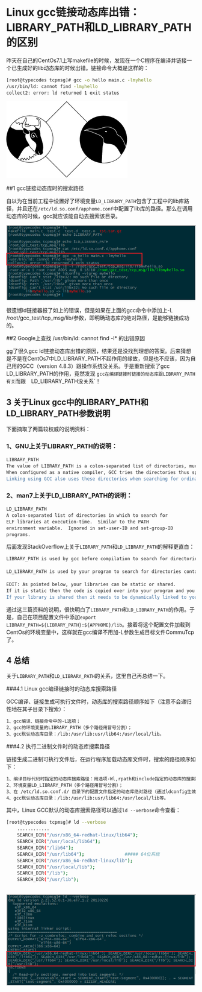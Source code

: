 # Linux gcc链接动态库出错：LIBRARY_PATH和LD_LIBRARY_PATH的区别


昨天在自己的CentOs7.1上写makefile的时候，发现在一个C程序在编译并链接一个已生成好的lib动态库的时候出错。链接命令大概是这样的：


```sh
[root@typecodes tcpmsg]# gcc -o hello main.c -lmyhello
/usr/bin/ld: cannot find -lmyhello
collect2: error: ld returned 1 exit status
```


![](./images/gcc_linux.png)


##1 gcc链接动态库时的搜索路径

自以为在当前工程中设置好了环境变量`LD_LIBRARY_PATH`包含了工程中的lib库路径，并且还在`/etc/ld.so.conf/apphome.conf`中配置了lib库的路径。那么在调用动态库的时候，gcc就应该能自动去搜索该目录。


![](./images/centos7_gcc_cannot_find_library.png)

很遗憾ld链接器报了如上的错误，但是如果在上面的gcc命令中添加上-L /root/gcc_test/tcp_msg/lib/参数，即明确动态库的绝对路径，是能够链接成功的。


##2 Google上查找 /usr/bin/ld: cannot find -l* 的出错原因

gg了很久gcc ld链接动态库出错的原因，结果还是没找到理想的答案。后来猜想是不是在CentOs7中LD_LIBRARY_PATH不起作用的缘故，但是也不应该，因为自己用的GCC（version 4.8.3）跟操作系统没关系。于是重新搜索了gcc LD_LIBRARY_PATH的作用，竟然发现
`gcc在编译链接时链接的动态库跟LIBRARY_PATH有关`而跟`  `LD_LIBRARY_PATH没关系`！

## 3 关于Linux gcc中的LIBRARY_PATH和LD_LIBRARY_PATH参数说明

下面摘取了两篇较权威的说明资料：

### 1、GNU上关于LIBRARY_PATH的说明：

```sh
LIBRARY_PATH
The value of LIBRARY_PATH is a colon-separated list of directories, much like PATH.
When configured as a native compiler, GCC tries the directories thus specified when searching for special linker files, if it can't find them using GCC_EXEC_PREFIX.
Linking using GCC also uses these directories when searching for ordinary libraries for the -l option (but directories specified with -L come first).
```

### 2、man7上关于LD_LIBRARY_PATH的说明：

```sh
LD_LIBRARY_PATH
A colon-separated list of directories in which to search for
ELF libraries at execution-time.  Similar to the PATH
environment variable.  Ignored in set-user-ID and set-group-ID
programs.
```

后面发现StackOverflow上关于`LIBRARY_PATH`和`LD_LIBRARY_PATH`的解释更直白：
```sh
LIBRARY_PATH is used by gcc before compilation to search for directories containing libraries that need to be linked to your program.

LD_LIBRARY_PATH is used by your program to search for directories containing the libraries after it has been successfully compiled and linked.

EDIT: As pointed below, your libraries can be static or shared.
If it is static then the code is copied over into your program and you don't need to search for the library after your program is compiled and linked.
If your library is shared then it needs to be dynamically linked to your program and that's when LD_LIBRARY_PATH comes into play.
```

通过这三篇资料的说明，很快明白了`LIBRARY_PATH`和`LD_LIBRARY_PATH`的作用。于是，自己在项目配置文件中添加`export LIBRARY_PATH=${LIBRARY_PATH}:${APPHOME}/lib`。接着将这个配置文件加载到CentOs的环境变量中，这样就在gcc编译不用加-L参数生成目标文件CommuTcp了。


## 4 总结

关于`LIBRARY_PATH`和`LD_LIBRARY_PATH`的关系，这里自己再总结一下。

###4.1 Linux gcc编译链接时的动态库搜索路径

GCC编译、链接生成可执行文件时，动态库的搜索路径顺序如下（注意不会递归性地在其子目录下搜索）：

```sh
1、gcc编译、链接命令中的-L选项；
2、gcc的环境变量的LIBRARY_PATH（多个路径用冒号分割）；
3、gcc默认动态库目录：/lib:/usr/lib:usr/lib64:/usr/local/lib。
```

###4.2 执行二进制文件时的动态库搜索路径

链接生成二进制可执行文件后，在运行程序加载动态库文件时，搜索的路径顺序如下：


```sh
1、编译目标代码时指定的动态库搜索路径：用选项-Wl,rpath和include指定的动态库的搜索路径，比如gcc -Wl,-rpath,include -L. -ldltest hello.c，在执行文件时会搜索路径`./include`；
2、环境变量LD_LIBRARY_PATH（多个路径用冒号分割）；
3、在 /etc/ld.so.conf.d/ 目录下的配置文件指定的动态库绝对路径（通过ldconfig生效，一般是非root用户时使用）；
4、gcc默认动态库目录：/lib:/usr/lib:usr/lib64:/usr/local/lib等。
```

其中，Linux GCC默认的动态库搜索路径可以通过`ld --verbose`命令查看：

```sh
[root@typecodes tcpmsg]# ld --verbose
    ............
    SEARCH_DIR("/usr/x86_64-redhat-linux/lib64");
    SEARCH_DIR("/usr/local/lib64");
    SEARCH_DIR("/lib64");
    SEARCH_DIR("/usr/lib64");               ##### 64位系统
    SEARCH_DIR("/usr/x86_64-redhat-linux/lib");
    SEARCH_DIR("/usr/local/lib");
    SEARCH_DIR("/lib");
    SEARCH_DIR("/usr/lib");
    
```




![](./images/gcc_ld_verbose.png)
